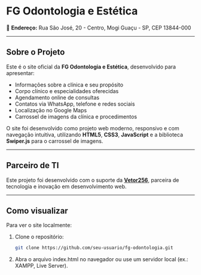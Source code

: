 # FG Odontologia e Estética

📍 **Endereço:** Rua São José, 20 - Centro, Mogi Guaçu - SP, CEP 13844-000

---

## Sobre o Projeto

Este é o site oficial da **FG Odontologia e Estética**, desenvolvido para apresentar:

- Informações sobre a clínica e seu propósito
- Corpo clínico e especialidades oferecidas
- Agendamento online de consultas
- Contatos via WhatsApp, telefone e redes sociais
- Localização no Google Maps
- Carrossel de imagens da clínica e procedimentos

O site foi desenvolvido como projeto web moderno, responsivo e com navegação intuitiva, utilizando **HTML5**, **CSS3**, **JavaScript** e a biblioteca **Swiper.js** para o carrossel de imagens.

---

## Parceiro de TI

Este projeto foi desenvolvido com o suporte da **[Vetor256](https://vetor256.com)**, parceira de tecnologia e inovação em desenvolvimento web.


---

## Como visualizar

Para ver o site localmente:

1. Clone o repositório:  
   ```bash
   git clone https://github.com/seu-usuario/fg-odontologia.git

2. Abra o arquivo index.html no navegador ou use um servidor local (ex.: XAMPP, Live Server).
